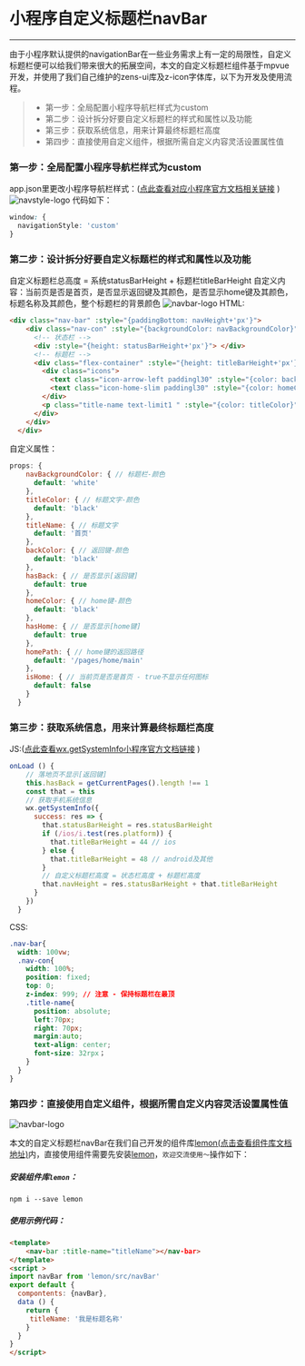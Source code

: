 # 小程序自定义标题栏navBar

------
由于小程序默认提供的navigationBar在一些业务需求上有一定的局限性，自定义标题栏便可以给我们带来很大的拓展空间，本文的自定义标题栏组件基于mpvue开发，并使用了我们自己维护的zens-ui库及z-icon字体库，以下为开发及使用流程。

> * 第一步：全局配置小程序导航栏样式为custom
> * 第二步：设计拆分好要自定义标题栏的样式和属性以及功能
> * 第三步：获取系统信息，用来计算最终标题栏高度
> * 第四步：直接使用自定义组件，根据所需自定义内容灵活设置属性值

### 第一步：全局配置小程序导航栏样式为custom
app.json里更改小程序导航栏样式：([点此查看对应小程序官方文档相关链接](https://developers.weixin.qq.com/miniprogram/dev/framework/config.html#全局配置) )
![navstyle-logo](https://zens-pic.oss-cn-shenzhen.aliyuncs.com/static/gift/article_navstyle.png)
代码如下：
```css
window: {
  navigationStyle: 'custom'
}
```

### 第二步：设计拆分好要自定义标题栏的样式和属性以及功能
自定义标题栏总高度 = 系统statusBarHeight + 标题栏titleBarHeight
自定义内容：当前页是否是首页，是否显示返回键及其颜色，是否显示home键及其颜色，标题名称及其颜色，整个标题栏的背景颜色
![navbar-logo](https://zens-pic.oss-cn-shenzhen.aliyuncs.com/static/gift/article_navbar_logo.png)
HTML:
```html
<div class="nav-bar" :style="{paddingBottom: navHeight+'px'}">
    <div class="nav-con" :style="{backgroundColor: navBackgroundColor}">
      <!-- 状态栏 -->
      <div :style="{height: statusBarHeight+'px'}"> </div>
      <!-- 标题栏 -->
      <div class="flex-container" :style="{height: titleBarHeight+'px'}">
        <div class="icons">
          <text class="icon-arrow-left paddingl30" :style="{color: backColor}" @click="backClick" v-if="hasBack && !isHome"></text>
          <text class="icon-home-slim paddingl30" :style="{color: homeColor}" @click="homeClick" v-if="hasHome && !isHome"></text>
        </div>
        <p class="title-name text-limit1 " :style="{color: titleColor}">{{titleName}}</p>
      </div>
    </div>
  </div>
```
自定义属性：
```js
props: {
    navBackgroundColor: { // 标题栏-颜色
      default: 'white'
    },
    titleColor: { // 标题文字-颜色
      default: 'black'
    },
    titleName: { // 标题文字
      default: '首页'
    },
    backColor: { // 返回键-颜色
      default: 'black'
    },
    hasBack: { // 是否显示[返回键]
      default: true
    },
    homeColor: { // home键-颜色
      default: 'black'
    },
    hasHome: { // 是否显示[home键]
      default: true
    },
    homePath: { // home键的返回路径
      default: '/pages/home/main'
    },
    isHome: { // 当前页是否是首页 - true不显示任何图标
      default: false
    }
  }
```
### 第三步：获取系统信息，用来计算最终标题栏高度
JS:([点此查看wx.getSystemInfo小程序官方文档链接](https://developers.weixin.qq.com/miniprogram/dev/api/wx.getSystemInfo.html) )
```js
onLoad () {
    // 落地页不显示[返回键]
    this.hasBack = getCurrentPages().length !== 1
    const that = this
    // 获取手机系统信息
    wx.getSystemInfo({
      success: res => {
        that.statusBarHeight = res.statusBarHeight
        if (/ios/i.test(res.platform)) {
          that.titleBarHeight = 44 // ios
        } else {
          that.titleBarHeight = 48 // android及其他
        }
        // 自定义标题栏高度 = 状态栏高度 + 标题栏高度
        that.navHeight = res.statusBarHeight + that.titleBarHeight
      }
    })
  }
```
CSS:
```css
.nav-bar{
  width: 100vw;
  .nav-con{
    width: 100%;
    position: fixed;
    top: 0;
    z-index: 999; // 注意 - 保持标题栏在最顶
    .title-name{
      position: absolute;
      left:70px;
      right: 70px;
      margin:auto;
      text-align: center;
      font-size: 32rpx；
    }
  }
}
```
### 第四步：直接使用自定义组件，根据所需自定义内容灵活设置属性值
![navbar-logo](https://zens-pic.oss-cn-shenzhen.aliyuncs.com/static/gift/article_title.png)

本文的自定义标题栏navBar在我们自己开发的组件库[lemon(点击查看组件库文档地址)](http://120.77.37.44:83/#/)内，直接使用组件需要先安装[lemon](http://120.77.37.44:83/#/)，`欢迎交流使用～`操作如下：
##### 安装组件库`lemon`：
```
npm i --save lemon
```
##### 使用示例代码：
```html
<template>
    <nav-bar :title-name="titleName"></nav-bar>
</template>
<script >
import navBar from 'lemon/src/navBar'
export default {
  compontents: {navBar},
  data () {
    return {
     titleName: '我是标题名称'
    }
  }
}
</script>
```
